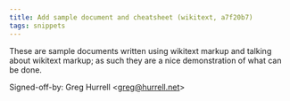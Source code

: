 ```yaml
---
title: Add sample document and cheatsheet (wikitext, a7f20b7)
tags: snippets
---
```


These are sample documents written using wikitext markup and talking about wikitext markup; as such they are a nice demonstration of what can be done.

Signed-off-by: Greg Hurrell &lt;greg@hurrell.net&gt;
